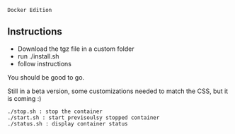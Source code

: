 ```
Docker Edition
```

## Instructions

- Download the tgz file in a custom folder
- run ./install.sh
- follow instructions

You should be good to go.

Still in a beta version, some customizations needed to match the CSS, but it is coming :)

```
./stop.sh : stop the container
./start.sh : start previsoulsy stopped container
./status.sh : display container status
```
